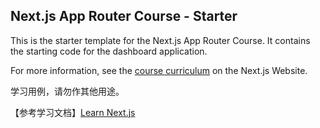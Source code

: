 ## Next.js App Router Course - Starter

This is the starter template for the Next.js App Router Course. It contains the starting code for the dashboard application.

For more information, see the [course curriculum](https://nextjs.org/learn) on the Next.js Website.

学习用例，请勿作其他用途。

【参考学习文档】[Learn Next.js](https://nextjs.org/learn/dashboard-app)